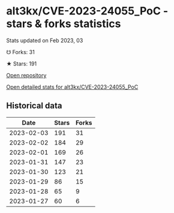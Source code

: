 # alt3kx/CVE-2023-24055_PoC - stars & forks statistics

Stats updated on Feb 2023, 03

☋ Forks: 31

★ Stars: 191

[Open repository](https://github.com/alt3kx/CVE-2023-24055_PoC)

[Open detailed stats for alt3kx/CVE-2023-24055_PoC](https://reviewgithub.com/rep/alt3kx/CVE-2023-24055_PoC)

## Historical data
| Date | Stars | Forks |
|------|-------|-------|
| 2023-02-03 | 191 | 31 | 
| 2023-02-02 | 184 | 29 | 
| 2023-02-01 | 169 | 26 | 
| 2023-01-31 | 147 | 23 | 
| 2023-01-30 | 123 | 21 | 
| 2023-01-29 | 86 | 15 | 
| 2023-01-28 | 65 | 9 | 
| 2023-01-27 | 60 | 6 | 


